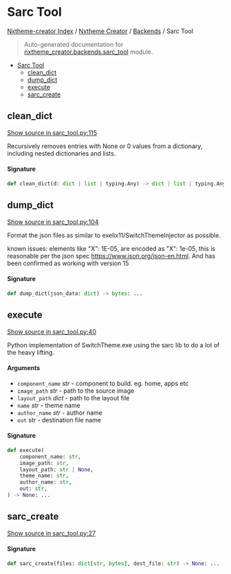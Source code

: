 # Sarc Tool

[Nxtheme-creator Index](../../README.md#nxtheme-creator-index) / [Nxtheme Creator](../index.md#nxtheme-creator) / [Backends](./index.md#backends) / Sarc Tool

> Auto-generated documentation for [nxtheme_creator.backends.sarc_tool](../../../../nxtheme_creator/backends/sarc_tool.py) module.

- [Sarc Tool](#sarc-tool)
  - [clean_dict](#clean_dict)
  - [dump_dict](#dump_dict)
  - [execute](#execute)
  - [sarc_create](#sarc_create)

## clean_dict

[Show source in sarc_tool.py:115](../../../../nxtheme_creator/backends/sarc_tool.py#L115)

Recursively removes entries with None or 0 values from a dictionary, including
nested dictionaries and lists.

#### Signature

```python
def clean_dict(d: dict | list | typing.Any) -> dict | list | typing.Any: ...
```



## dump_dict

[Show source in sarc_tool.py:104](../../../../nxtheme_creator/backends/sarc_tool.py#L104)

Format the json files as similar to exelix11/SwitchThemeInjector as possible.

known issues: elements like "X": 1E-05, are encoded as "X": 1e-05, this is
reasonable per the json spec https://www.json.org/json-en.html. And has been
confirmed as working with version 15

#### Signature

```python
def dump_dict(json_data: dict) -> bytes: ...
```



## execute

[Show source in sarc_tool.py:40](../../../../nxtheme_creator/backends/sarc_tool.py#L40)

Python implementation of SwitchTheme.exe using the sarc lib to do a lot of the heavy lifting.

#### Arguments

- `component_name` *str* - component to build. eg. home, apps etc
- `image_path` *str* - path to the source image
- `layout_path` *dict* - path to the layout file
- `name` *str* - theme name
- `author_name` *str* - author name
- `out` *str* - destination file name

#### Signature

```python
def execute(
    component_name: str,
    image_path: str,
    layout_path: str | None,
    theme_name: str,
    author_name: str,
    out: str,
) -> None: ...
```



## sarc_create

[Show source in sarc_tool.py:27](../../../../nxtheme_creator/backends/sarc_tool.py#L27)

#### Signature

```python
def sarc_create(files: dict[str, bytes], dest_file: str) -> None: ...
```